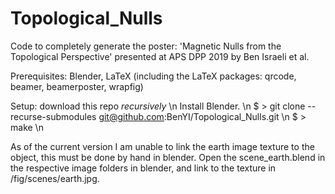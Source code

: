 # Topological_Nulls

Code to completely generate the poster: 'Magnetic Nulls from the Topological Perspective' presented at APS DPP 2019 by Ben Israeli et al. 

Prerequisites: Blender, LaTeX (including the LaTeX packages: qrcode, beamer, beamerposter, wrapfig)


Setup: 
download this repo *recursively* \n
Install Blender. \n
  $ > git clone --recurse-submodules git@github.com:BenYI/Topological_Nulls.git \n
  $ > make \n


As of the current version I am unable to link the earth image texture to the object, this must be done by hand in blender. 
Open the scene_earth.blend in the respective image folders in blender, and link to the texture in /fig/scenes/earth.jpg.
